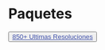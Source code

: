 # Paquetes

<button class="button buttom1"><a style="color: #3f50aa" href="https://buymeacoffee.com/isvillalba/e/273895/">850+ Ultimas Resoluciones</a></button>
